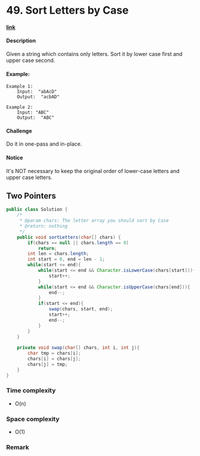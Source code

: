 # 49. Sort Letters by Case

#### [link](https://www.lintcode.com/problem/sort-letters-by-case/description)

#### Description
Given a string which contains only letters. Sort it by lower case first and upper case second.

#### Example:
```
Example 1:
	Input:  "abAcD"
	Output:  "acbAD"

Example 2:
	Input: "ABC"
	Output:  "ABC"
```

#### Challenge
Do it in one-pass and in-place.

#### Notice
It's NOT necessary to keep the original order of lower-case letters and upper case letters.

## Two Pointers
```java
public class Solution {
    /*
     * @param chars: The letter array you should sort by Case
     * @return: nothing
     */
    public void sortLetters(char[] chars) {
        if(chars == null || chars.length == 0)
            return;
        int len = chars.length;
        int start = 0, end = len - 1;
        while(start <= end){
            while(start <= end && Character.isLowerCase(chars[start])){
                start++;
            }
            while(start <= end && Character.isUpperCase(chars[end])){
                end--;
            }
            if(start <= end){
                swap(chars, start, end);
                start++;
                end--;
            }
        }
    }
    
    private void swap(char[] chars, int i, int j){
        char tmp = chars[i];
        chars[i] = chars[j];
        chars[j] = tmp;
    }
}
```
### Time complexity
* O(n)
### Space complexity
* O(1)
### Remark